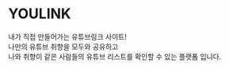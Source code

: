 # YOULINK

내가 직접 만들어가는 유튜브링크 사이트! <br>
나만의 유튜브 취향을 모두와 공유하고 <br>
나와 취향이 같은 사람들의 유튜브 리스트를 확인할 수 있는 플랫폼 입니다.

